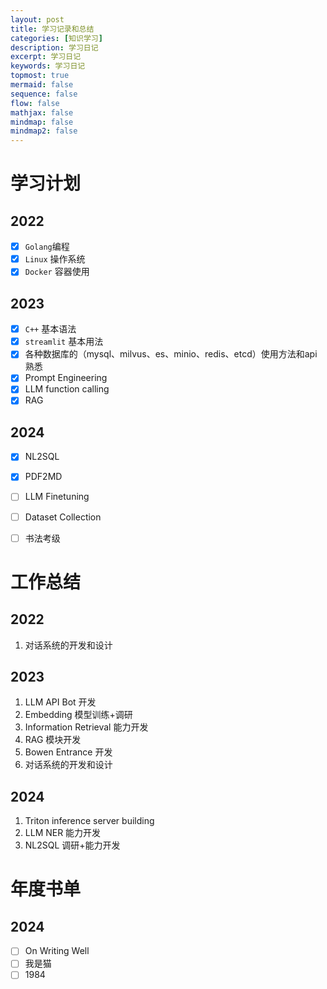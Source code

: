 ```yaml
---
layout: post
title: 学习记录和总结
categories: [知识学习]
description: 学习日记
excerpt: 学习日记
keywords: 学习日记
topmost: true
mermaid: false
sequence: false
flow: false
mathjax: false
mindmap: false
mindmap2: false
---
```


# 学习计划
## 2022
- [x] `Golang`编程
- [x] `Linux` 操作系统
- [x] `Docker` 容器使用
## 2023
- [x] `C++` 基本语法
- [x] `streamlit` 基本用法
- [x] 各种数据库的（mysql、milvus、es、minio、redis、etcd）使用方法和api熟悉 
- [x] Prompt Engineering
- [x] LLM function calling 
- [x] RAG 
## 2024
- [x] NL2SQL
- [x] PDF2MD
- [ ] LLM Finetuning
- [ ] Dataset Collection
- [ ] 书法考级


# 工作总结
## 2022
1. 对话系统的开发和设计
   
## 2023
1. LLM API Bot 开发
2. Embedding 模型训练+调研
3. Information Retrieval 能力开发 
4. RAG 模块开发
5. Bowen Entrance 开发
6. 对话系统的开发和设计

## 2024
1. Triton inference server building
2. LLM NER 能力开发
3. NL2SQL 调研+能力开发

# 年度书单
## 2024
- [ ] On Writing Well 
- [ ] 我是猫
- [ ] 1984
